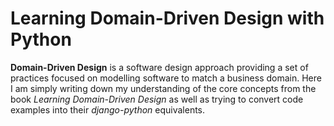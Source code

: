 # Learning Domain-Driven Design with Python  

**Domain-Driven Design** is a software design approach providing a set of practices focused on modelling software to match a business domain. Here I am simply writing down my understanding of the core concepts from the book *Learning Domain-Driven Design* as well as trying to convert code examples into their *django-python* equivalents.  
